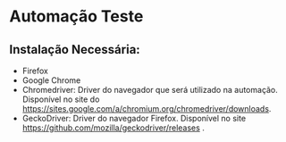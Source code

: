 # Automação Teste

## Instalação Necessária:

- Firefox
- Google Chrome
- Chromedriver: Driver do navegador que será utilizado na automação. Disponível no site do https://sites.google.com/a/chromium.org/chromedriver/downloads.
- GeckoDriver: Driver do navegador Firefox. Disponível no site https://github.com/mozilla/geckodriver/releases .

